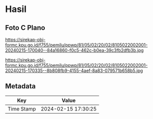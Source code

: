# Hasil

## Foto C Plano

https://sirekap-obj-formc.kpu.go.id/f755/pemilu/ppwp/81/05/02/20/02/8105022002001-20240215-170040--84a16860-f0c5-462c-b0ea-39c3fb2dfb3b.jpg

https://sirekap-obj-formc.kpu.go.id/f755/pemilu/ppwp/81/05/02/20/02/8105022002001-20240215-170335--8b808fb9-4155-4aef-8a83-079571b658b5.jpg


## Metadata

| Key        | Value               |
| ---------- | ------------------- |
| Time Stamp | 2024-02-15 17:30:25 |



